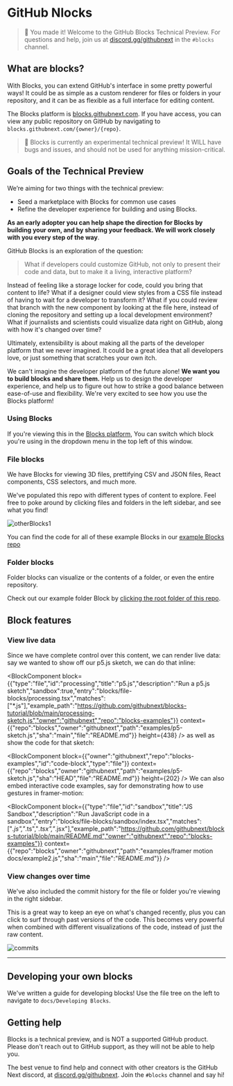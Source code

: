 # GitHub Nlocks

> 🎉 You made it! Welcome to the GitHub Blocks Technical Preview. For questions and help, join us at [discord.gg/githubnext](https://discord.gg/githubnext) in the `#blocks` channel.
## What are blocks?

With Blocks, you can extend GitHub's interface in some pretty powerful ways! It could be as simple as a custom renderer for files or folders in your repository, and it can be as flexible as a full interface for editing content.

The Blocks platform is [blocks.githubnext.com](https://blocks.githubnext.com). If you have access, you can view any public repository on GitHub by navigating to `blocks.githubnext.com/{owner}/{repo}`.

> 🚨 Blocks is currently an experimental technical preview! It WILL have bugs and issues, and should not be used for anything mission-critical.

## Goals of the Technical Preview

We’re aiming for two things with the technical preview:
- Seed a marketplace with Blocks for common use cases
- Refine the developer experience for building and using Blocks.

**As an early adopter you can help shape the direction for Blocks by building your own, and by sharing your feedback. We will work closely with you every step of the way**.

GitHub Blocks is an exploration of the question:

> What if developers could customize GitHub, not only to present their code and data, but to make it a living, interactive platform?

Instead of feeling like a storage locker for code, could you bring that content to life? What if a designer could view styles from a CSS file instead of having to wait for a developer to transform it? What if you could review that branch with the new component by looking at the file here, instead of cloning the repository and setting up a local development environment? What if journalists and scientists could visualize data right on GitHub, along with how it's changed over time?

Ultimately, extensibility is about making all the parts of the developer platform that we never imagined. It could be a great idea that all developers love, or just something that scratches your own itch. 

We can't imagine the developer platform of the future alone! **We want you to build blocks and share them.** Help us to design the developer experience, and help us to figure out how to strike a good balance between ease-of-use and flexibility. We're very excited to see how you use the Blocks platform!

### Using Blocks

If you're viewing this in the [Blocks platform](https://blocks.githubnext.com), You can switch which block you're using in the dropdown menu in the top left of this window.

### File blocks 

We have Blocks for viewing 3D files, prettifying CSV and JSON files, React components, CSS selectors, and much more.

We've populated this repo with different types of content to explore. Feel free to poke around by clicking files and folders in the left sidebar, and see what you find!

![otherBlocks1](https://user-images.githubusercontent.com/8978670/144443697-ed57d444-8db2-4d34-80ec-ce474fe81c71.gif)

You can find the code for all of these example Blocks in our [example Blocks repo](https://github.com/githubnext/blocks-examples)

### Folder blocks

Folder blocks can visualize or the contents of a folder, or even the entire repository.

Check out our example folder Block by [clicking the root folder of this repo](https://blocks.githubnext.com/githubnext/blocks).

## Block features

### View live data

Since we have complete control over this content, we can render live data: say we wanted to show off our p5.js sketch, we can do that inline:

<BlockComponent
block={{"type":"file","id":"processing","title":"p5.js","description":"Run a p5.js sketch","sandbox":true,"entry":"blocks/file-blocks/processing.tsx","matches":["*.js"],"example_path":"https://github.com/githubnext/blocks-tutorial/blob/main/processing-sketch.js","owner":"githubnext","repo":"blocks-examples"}}
context={{"repo":"blocks","owner":"githubnext","path":"examples/p5-sketch.js","sha":"main","file":"README.md"}}
height={438}
/>
as well as show the code for that sketch:

<BlockComponent
block={{"owner":"githubnext","repo":"blocks-examples","id":"code-block","type":"file"}}
context={{"repo":"blocks","owner":"githubnext","path":"examples/p5-sketch.js","sha":"HEAD","file":"README.md"}}
height={202}
/>
We can also embed interactive code examples, say for demonstrating how to use gestures in framer-motion:

<BlockComponent
block={{"type":"file","id":"sandbox","title":"JS Sandbox","description":"Run JavaScript code in a sandbox","entry":"blocks/file-blocks/sandbox/index.tsx","matches":["*.js","*.ts","*.tsx","*.jsx"],"example_path":"https://github.com/githubnext/blocks-tutorial/blob/main/README.md","owner":"githubnext","repo":"blocks-examples"}}
context={{"repo":"blocks","owner":"githubnext","path":"examples/framer motion docs/example2.js","sha":"main","file":"README.md"}}
/>

### View changes over time

We've also included the commit history for the file or folder you're viewing in the right sidebar.

This is a great way to keep an eye on what's changed recently, plus you can click to surf through past versions of the code. This becomes very powerful when combined with different visualizations of the code, instead of just the raw content.

![commits](https://user-images.githubusercontent.com/8978670/144443772-36c4f827-d09b-4b03-99cd-e20ecadcf813.gif)


---

## Developing your own blocks

We've written a guide for developing blocks! Use the file tree on the left to navigate to `docs/Developing Blocks`.

## Getting help

Blocks is a technical preview, and is NOT a supported GitHub product. Please don't reach out to GitHub support, as they will not be able to help you.

The best venue to find help and connect with other creators is the GitHub Next discord, at [discord.gg/githubnext](https://discord.gg/githubnext). Join the `#blocks` channel and say hi!

